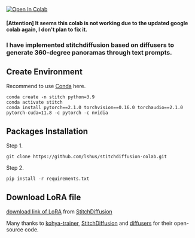 [![Open In Colab](https://colab.research.google.com/assets/colab-badge.svg)](https://colab.research.google.com/github/lshus/stitchdiffusion-colab/blob/main/colab_stitchdiffusion.ipynb) 
 

#### [Attention] It seems this colab is not working due to the updated google colab again, I don't plan to fix it. 

### I have implemented stitchdiffusion based on diffusers to generate 360-degree panoramas through text prompts.

## Create Environment

Recommend to use [Conda](https://docs.conda.io/projects/conda/en/latest/user-guide/install/index.html) here.
   ```
   conda create -n stitch python=3.9
   conda activate stitch
   conda install pytorch==2.1.0 torchvision==0.16.0 torchaudio==2.1.0 pytorch-cuda=11.8 -c pytorch -c nvidia
   ```

## Packages Installation

Step 1.
```
git clone https://github.com/lshus/stitchdiffusion-colab.git
```
Step 2.
```
pip install -r requirements.txt
```

## Download LoRA file

[download link of LoRA](https://drive.google.com/file/d/1MiaG8v0ZmkTwwrzIEFtVoBj-Jjqi_5lz/view) from [StitchDiffusion](https://github.com/littlewhitesea/StitchDiffusion)


 
Many thanks to [kohya-trainer](https://github.com/Linaqruf/kohya-trainer), [StitchDiffusion](https://github.com/littlewhitesea/StitchDiffusion) and [diffusers](https://github.com/huggingface/diffusers) for their open-source code. 
